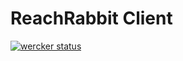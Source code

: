 # ReachRabbit Client
[![wercker status](https://app.wercker.com/status/0c42bc9b8ef253436dd7767b60419284/s/ui-dev "wercker status")](https://app.wercker.com/project/byKey/0c42bc9b8ef253436dd7767b60419284)

